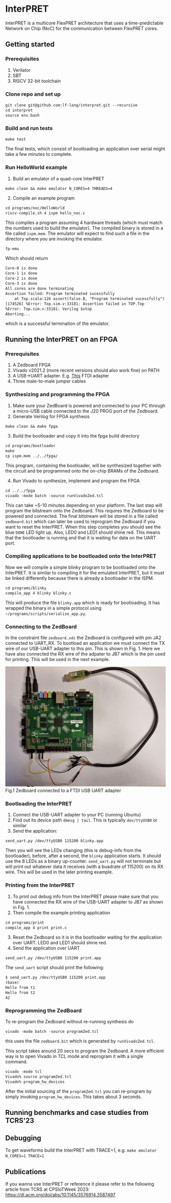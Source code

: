 # InterPRET

InterPRET is a multicore FlexPRET architecture that uses a time-predictable Network on Chip (NoC) for the communication between FlexPRET cores.

## Getting started

### Prerequisites
1. Verilator
2. SBT
3. RISCV 32-bit toolchain

### Clone repo and set up 
```
git clone git@github.com:lf-lang/interpret.git --recursive
cd interpret
source env.bash
```


### Build and run tests
```
make test
```
The final tests, which consist of bootloading an application over serial might take a few minutes to complete.


### Run HelloWorld example
1. Build an emulator of a quad-core InterPRET
```
make clean && make emulator N_CORES=4 THREADS=4
```
2. Compile an example program
```
cd programs/noc/HelloWorld
riscv-compile.sh 4 ispm hello_noc.c
```

This compiles a program assuming 4 hardware threads (which must match the numbers used to build the emulator).
The compiled binary is stored in a file called `ispm.mem`. The emulator will expect to find such a file in the directory
where you are invoking the emulator.

```
fp-emu
```

Which should return
```
Core-0 is done
Core-1 is done
Core-2 is done
Core-3 is done
All cores are done terminating
Assertion failed: Program terminated sucessfully
    at Top.scala:126 assert(false.B, "Program terminated sucessfully")
[174526] %Error: Top.sim.v:33181: Assertion failed in TOP.Top
%Error: Top.sim.v:33181: Verilog $stop
Aborting...
```

which is a successful termination of the emulator.


## Running the InterPRET on an FPGA

### Prerequisites
1. A Zedboard FPGA
2. Vivado v2021.2 (more recent versions should also work fine) on PATH
3. A USB->UART adapter. E.g. [This](https://ftdichip.com/products/c232hm-ddhsl-0-2/) FTDI adapter
4. Three male-to-male jumper cables


### Synthesizing and programming the FPGA
1. Make sure your ZedBoard is powered and connected to your PC through a micro-USB cable connected to the J20 PROG port of the Zedboard.
2. Generate Verilog for FPGA synthesis
```
make clean && make fpga
```
3. Build the bootloader and copy it into the fpga build directory
```
cd programs/bootloader
make
cp ispm.mem ../../fpga/
```
This program, containing the bootloader, will be synthesized together with the circuit and be programmed onto the on-chip BRAMs of the Zedboard.

4. Run Vivado to synthesize, implement and program the FPGA
```
cd ../../fpga
vivado -mode batch -source runVivadoZed.tcl
```

This can take ~5-10 minutes depending on your platform. The last step will program the bitstream onto the Zedboard. This requires the Zedboard to be powered and connected.
The final bitstream will be stored in a file called `zedboard.bit` which can later be used to reprogram the Zedboard if you want to reset the InterPRET.
When this step completes you should see the blue `DONE` LED light up. Also, LED0 and LED1 should shine red. This means that the bootloader is running and that it is waiting for data on the UART port.

### Compiling applications to be bootloaded onto the InterPRET
Now we will compile a simple blinky program to be bootloaded onto the InterPRET. It is similar to compiling it for the emulated InterPRET, but it must be linked differently because there is already a bootloader in the ISPM.
```
cd programs/blinky
compile_app 4 blinky blinky.c
```

This will produce the file `blinky.app` which is ready for bootloading. It has wrapped the binary in a simple protocol using `~/programs/scripts/serialize_app.py`.

### Connecting to the ZedBoard
In the constraint file `zedboard.xdc` the Zedboard is configured with pin JA2 connected to UART_RX. To bootload an application we must connect the TX wire of our USB-UART adapter to this pin. This is shown in Fig. 1. Here we have also connected the RX wire of the adpater to JB7 which is the pin used for printing. This will be used in the next example. 

![Fig.1](docs/zedboard_setup.jpeg)
Fig.1 Zedboard connected to a FTDI USB UART adapter


### Bootloading the InterPRET
1. Connect the USB-UART adapter to your PC (running Ubuntu)
2. Find out its device path `dmesg | tail`. This is typically `dev/ttyUSB0` or similar
3. Send the application:

```
send_uart.py /dev/ttyUSB0 115200 blinky.app
```

Then you will see the LEDs changing (this is debug-info from the bootloader), before, after a second, the `blinky` application starts.
It should use the 8 LEDs as a binary up-counter.
`send_uart.py` will not terminate but will print out whatever data it receives (with a buadrate of 115200) on its RX wire. This will be used in the later printing example.



### Printing from the InterPRET
1. To print out debug info from the InterPRET please make sure that you have connected the RX wire of the USB-UART adapter to JB7 as shown in Fig. 1.
2. Then compile the example printing application
```
cd programs/print
compile_app 4 print print.c
```

3. Reset the Zedboard so it is in the bootloader waiting for the application over UART. LED0 and LED1 should shine red.
4. Send the application over UART

```
send_uart.py /dev/ttyUSB0 115200 print.app
```

The `send_uart` script should print the following:
```
$ send_uart.py /dev/ttyUSB0 115200 print.app                                                                      (base) 
Hello from t1
Hello from t2
42
```

### Reprogramming the ZedBoard
To re-program the Zedboard without re-running synthesis do
```
vivado -mode batch -source programZed.tcl
```
this uses the file `zedboard.bit` which is generated by `runVivadoZed.tcl`. 

This script takes around 20 secs to program the Zedboard. A more efficient way is to open Vivado in TCL mode
and reprogram it with a single command.

```
vivado -mode tcl
Vivado% source programZed.tcl
Vivado% program_hw_devices
```

After the initial sourcing of the `programZed.tcl` you can re-program by simply invoking `program_hw_devices`. This takes about 3 seconds.


## Running benchmarks and case studies from TCRS'23

## Debugging
To get waveforms build the InterPRET with TRACE=1, e.g.
`make emulator N_CORES=1 TRACE=1`

## Publications
If you wanna use InterPRET or reference it please refer to the following article from TCRS at CPSIoTWeek 2023: https://dl.acm.org/doi/abs/10.1145/3576914.3587497
